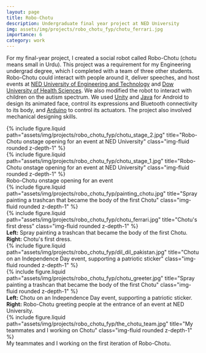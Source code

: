 ```yaml
---
layout: page
title: Robo-Chotu
description: Undergraduate final year project at NED University
img: assets/img/projects/robo_chotu_fyp/chotu_ferrari.jpg
importance: 6
category: work
---
```


For my final-year project, I created a social robot called Robo-Chotu (chotu means small in Urdu). This project was a requirement for my Engineering undergrad degree, which I completed with a team of three other students. Robo-Chotu could interact with people around it, deliver speeches, and host events at <a href="https://www.neduet.edu.pk/">NED University of Engineering and Technology</a> and <a href="https://www.duhs.edu.pk/">Dow University of Health Sciences</a>. We also modified the robot to interact with children on the autism spectrum. We used <a href="https://unity.com/">Unity</a> and <a href="https://developer.android.com/build/jdks">Java</a> for Android to design its animated face, control its expressions and Bluetooth connectivity to its body, and <a href="https://www.arduino.cc/">Arduino</a> to control its actuators. The project also involved mechanical designing skills.

<div class="row">
    <div class="col-sm mt-3 mt-md-0">
        {% include figure.liquid path="assets/img/projects/robo_chotu_fyp/chotu_stage_2.jpg" title="Robo-Chotu onstage opening for an event at NED University" class="img-fluid rounded z-depth-1" %}
    </div>
    <div class="col-sm mt-3 mt-md-0">
        {% include figure.liquid path="assets/img/projects/robo_chotu_fyp/chotu_stage_1.jpg" title="Robo-Chotu onstage opening for an event at NED University" class="img-fluid rounded z-depth-1" %}
    </div>
</div>
<div class="caption">
    Robo-Chotu onstage opening for an event
</div>

<div class="row">
    <div class="col-sm mt-3 mt-md-0">
        {% include figure.liquid path="assets/img/projects/robo_chotu_fyp/painting_chotu.jpg" title="Spray painting a trashcan that became the body of the first Chotu" class="img-fluid rounded z-depth-1" %}
    </div>
    <div class="col-sm mt-3 mt-md-0">
        {% include figure.liquid path="assets/img/projects/robo_chotu_fyp/chotu_ferrari.jpg" title="Chotu's first dress" class="img-fluid rounded z-depth-1" %}
    </div>
</div>
<div class="caption">
    <b>Left:</b> Spray painting a trashcan that became the body of the first Chotu. <b>Right:</b> Chotu's first dress.
</div>

<div class="row">
    <div class="col-sm mt-3 mt-md-0">
        {% include figure.liquid path="assets/img/projects/robo_chotu_fyp/dil_dil_pakistan.jpg" title="Chotu on an Independence Day event, supporting a patriotic sticker" class="img-fluid rounded z-depth-1" %}
    </div>
    <div class="col-sm mt-3 mt-md-0">
        {% include figure.liquid path="assets/img/projects/robo_chotu_fyp/chotu_greeter.jpg" title="Spray painting a trashcan that became the body of the first Chotu" class="img-fluid rounded z-depth-1" %}
    </div>
</div>
<div class="caption">
    <b>Left:</b> Chotu on an Independence Day event, supporting a patriotic sticker. <b>Right:</b> Robo-Chotu greeting people at the entrance of an event at NED University. 
</div>

<div class="row">
    <div class="col-sm mt-3 mt-md-0">
        {% include figure.liquid path="assets/img/projects/robo_chotu_fyp/the_chotu_team.jpg" title="My teammates and I working on Chotu" class="img-fluid rounded z-depth-1" %}
    </div>
</div>
<div class="caption">
    My teammates and I working on the first iteration of Robo-Chotu.
</div>